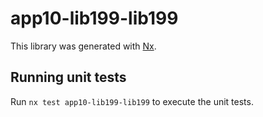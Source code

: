 # app10-lib199-lib199

This library was generated with [Nx](https://nx.dev).

## Running unit tests

Run `nx test app10-lib199-lib199` to execute the unit tests.
